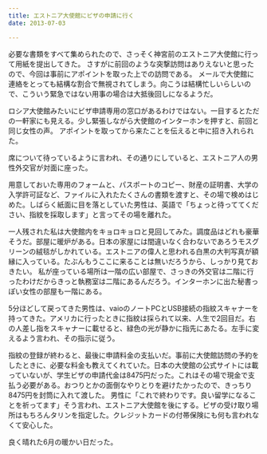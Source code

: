 ```yaml
---
title: エストニア大使館にビザの申請に行く
date: 2013-07-03

---
```




必要な書類をすべて集められたので、さっそく神宮前のエストニア大使館に行って用紙を提出してきた。
さすがに前回のような突撃訪問はありえないと思ったので、今回は事前にアポイントを取った上での訪問である。
メールで大使館に連絡をとっても結構な割合で無視されてしまう。向こうは結構忙しいらしいので、こういう緊急ではない用事の場合は大抵後回しになるようだ。

ロシア大使館みたいにビザ申請専用の窓口があるわけではない。一目するとただの一軒家にも見える。少し緊張しながら大使館のインターホンを押すと、前回と同じ女性の声。
アポイントを取ってから来たことを伝えると中に招き入れられた。

席について待っているように言われ、その通りにしていると、エストニア人の男性外交官が対面に座った。

用意しておいた専用のフォームと、パスポートのコピー、財産の証明書、大学の入学許可証など、ファイルに入れたたくさんの書類を渡すと、その場で検めはじめた。しばらく紙面に目を落としていた男性は、英語で「ちょっと待っててください、指紋を採取します」と言ってその場を離れた。

一人残された私は大使館内をキョロキョロと見回してみた。調度品はどれも豪華そうだ。部屋に暖炉がある。日本の家屋には間違いなく合わないであろうモスグリーンの絨毯がしかれている。エストニアの偉人と思われる白黒の大判写真が額縁に入っている。たぶんもうここに来ることは無いだろうから、しっかり見ておきたい。
私が座っている場所は一階の広い部屋で、さっきの外交官は二階に行ったわけだからきっと執務室は二階にあるんだろう。インターホンに出た秘書っぽい女性の部屋も一階にある。

5分ほどして戻ってきた男性は、vaioのノートPCとUSB接続の指紋スキャナーを持ってきた。アメリカに行ったときに指紋は採られて以来、人生で2回目だ。右の人差し指をスキャナーに載せると、緑色の光が静かに指先にあたる。左手に変えるよう言われ、その指示に従う。

指紋の登録が終わると、最後に申請料金の支払いだ。事前に大使館訪問の予約をしたときに、必要な料金も教えてくれていた。日本の大使館の公式サイトには載っていないが、学生ビザの申請代金は8475円だった。これはその場で現金で支払う必要がある。おつりとかの面倒なやりとりを避けたかったので、きっちり8475円を封筒に入れて渡した。
男性に「これで終わりです。良い留学になることを祈ってます」そう言われ、エストニア大使館を後にする。ビザの受け取り場所はもちろんタリンを指定した。クレジットカードの付帯保険にも何も言われなくて安心した。

良く晴れた6月の暖かい日だった。
